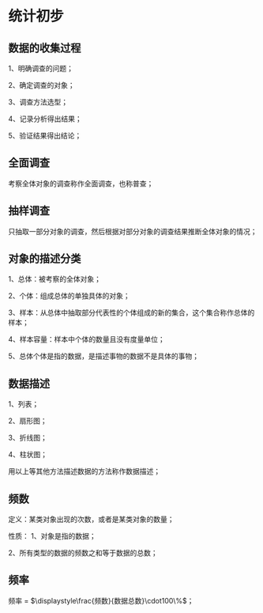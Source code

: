 # 统计初步

## 数据的收集过程
1、明确调查的问题；

2、确定调查的对象；

3、调查方法选型；

4、记录分析得出结果；

5、验证结果得出结论；

## 全面调查
考察全体对象的调查称作全面调查，也称普查；

## 抽样调查
只抽取一部分对象的调查，然后根据对部分对象的调查结果推断全体对象的情况；

## 对象的描述分类
1、总体：被考察的全体对象；

2、个体：组成总体的单独具体的对象；

3、样本：从总体中抽取部分代表性的个体组成的新的集合，这个集合称作总体的样本；

4、样本容量：样本中个体的数量且没有度量单位；

5、总体个体是指的数据，是描述事物的数据不是具体的事物；

## 数据描述
1、列表；

2、扇形图；

3、折线图；

4、柱状图；

用以上等其他方法描述数据的方法称作数据描述；

## 频数
定义：某类对象出现的次数，或者是某类对象的数量；

性质：
1、对象是指的数据；

2、所有类型的数据的频数之和等于数据的总数；

## 频率
频率 = $\displaystyle\frac{频数}{数据总数}\cdot100\%$；
